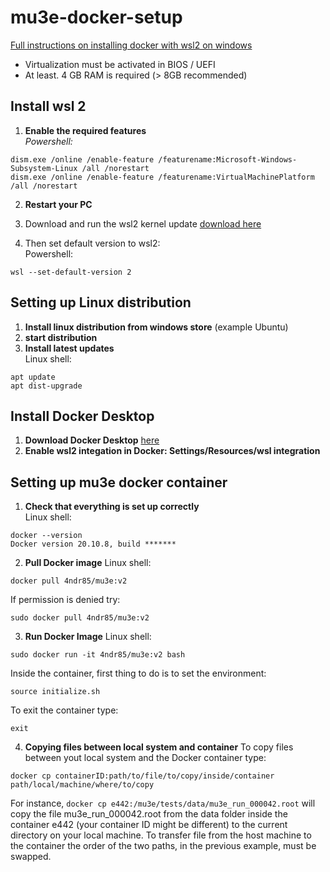 # mu3e-docker-setup

[Full instructions on installing docker with wsl2 on windows](https://docs.docker.com/docker-for-windows/wsl/)  
- Virtualization must be activated in BIOS / UEFI
- At least. 4 GB RAM is required (> 8GB recommended)

## Install wsl 2
1. **Enable the required features**  
*Powershell:*
```
dism.exe /online /enable-feature /featurename:Microsoft-Windows-Subsystem-Linux /all /norestart
dism.exe /online /enable-feature /featurename:VirtualMachinePlatform /all /norestart
```

2. **Restart your PC**

3. Download and run the wsl2 kernel update [download here](https://wslstorestorage.blob.core.windows.net/wslblob/wsl_update_x64.msi)

4. Then set default version to wsl2:  
Powershell:
```
wsl --set-default-version 2
```

## Setting up Linux distribution

1. **Install linux distribution from windows store** (example Ubuntu)
2. **start distribution**
3. **Install latest updates**  
Linux shell:
```
apt update 
apt dist-upgrade
```

## Install Docker Desktop

1. **Download Docker Desktop** [here](https://hub.docker.com/editions/community/docker-ce-desktop-windows/)
2. **Enable wsl2 integation in Docker: Settings/Resources/wsl integration**

## Setting up mu3e docker container
1. **Check that everything is set up correctly**  
Linux shell:
```
docker --version
Docker version 20.10.8, build *******
```

2. **Pull Docker image** 
Linux shell:
```
docker pull 4ndr85/mu3e:v2
``` 
If permission is denied try:
```
sudo docker pull 4ndr85/mu3e:v2
```

3. **Run Docker  Image** 
Linux shell:
```
sudo docker run -it 4ndr85/mu3e:v2 bash
``` 
Inside the container, first thing to do is to set the environment:
```
source initialize.sh
``` 
To exit the container type:
```
exit
```

4. **Copying files between local system and container** 
To copy files between yout local system and the Docker container type:
```
docker cp containerID:path/to/file/to/copy/inside/container path/local/machine/where/to/copy
``` 
For instance, ```docker cp e442:/mu3e/tests/data/mu3e_run_000042.root``` will copy the file mu3e_run_000042.root from the data folder inside the container e442 (your container ID might be different) to the current directory on your local machine. To transfer file from the host machine to the container the order of the two paths, in the previous example, must be swapped. 